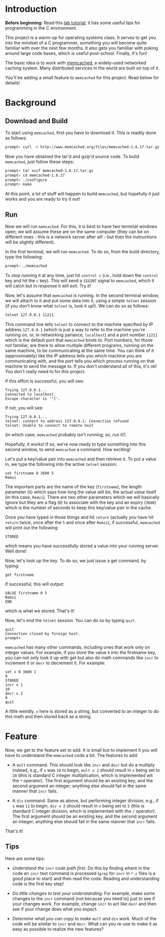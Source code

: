 
# Introduction

**Before beginning:** Read this [lab tutorial](http://pages.cs.wisc.edu/~remzi/OSTEP/lab-tutorial.pdf); it has some useful tips for programming in the C environment.

This project is a warm-up for operating systems class. It serves to get you into the mindset of a C programmer, something you will become quite familiar with over the next few months. It also gets you familliar with poking around large code bases, which is useful post-school. Finally, it's fun!

The basic idea is to work with [memcached](https://memcached.org/), a widely-used networked caching system. Many distributed services in the world are built on top of it.

You'll be adding a small feature to `memcached` for this project. Read below for details!

# Background

## Download and Build

To start using `memcached`, first you have to download it. This is readily done as follows:

```sh
prompt> curl -O http://www.memcached.org/files/memcached-1.6.17.tar.gz
```

Now you have obtained the tar'd and gzip'd source code. To build `memcached`, just follow these steps:

```sh
prompt> tar xvzf memcached-1.6.17.tar.gz
prompt> cd memcached-1.6.17
prompt> ./configure
prompt> make
```

At this point, a lot of stuff will happen to build `memcached`, but hopefully it just works and you are ready to try it out!

## Run

Now we will run `memcached`. For this, it is best to have two terminal windows open; we will assume these are on the same computer (they can be on different ones - this is a network server after all! - but then the instructions will be slightly different).

In the first terminal, we will run `memcached`. To do so, from the build directory, type the following:

```sh
prompt> ./memcached
```

To stop running it at any time, just hit `control c` (i.e., hold down the `control` key and hit the `c` key). This will send a `SIGINT` signal to `memcached`, which it will catch but in response it will exit. Try it!

Now, let's assume that `memcached` is running. In the second terminal window, we will attach to it and put some data into it, using a simple `telnet` session (if you don't know what `telnet` is, look it up!). We can do so as follows:

```sh
telnet 127.0.0.1 11211
```

This command line tells `telnet` to connect to the machine specified by IP address `127.0.0.1` (which is just a way to refer to the machine you're running on, or, in networking parlance, `localhost`) and a port number `11211` which is the default port that `memcached` binds to. Port numbers, for those not familiar, are there to allow multiple different programs, running on the same machine, to be communicating at the same time. You can think of it (approximately) like the IP address tells you which machine you are communicating with, and the port tells you which process running on that machine to send the message to. If you don't understand all of this, it's ok! You don't really need to for this project.

If this effort is successful, you will see:
```
Trying 127.0.0.1...
Connected to localhost.
Escape character is '^]'.
```

If not, you will see:
```
Trying 127.0.0.1...
telnet: connect to address 127.0.0.1: Connection refused
telnet: Unable to connect to remote host
```
(in which case, `memcached` probably isn't running; so, run it!).

Hopefully, it works! If so, we're now ready to type something into this second window, to send `memcached` a command. How exciting!

Let's put a key/value pair into `memcached` and then retrieve it. To put a value in, we type the following into the active `telnet` session:

```
set firstname 0 3600 5
Remzi
```

The important parts are the name of the key (`firstname`), the length parameter (`5`) which says how long the value will be, the actual value itself (in this case, `Remzi`). There are two other parameters which we will basically ignore but they are a flag (`0`) to associate with the key and an expiry (`3600`) which is the number of seconds to keep this key/value pair in the cache.

Once you have typed in those things and hit `return` (actually you have hit `return` twice, once after the `5` and once after `Remzi`), if successful, `memcached` will print out the following:

```
STORED
```

which means you have successfully stored a value into your running server. Well done!

Now, let's look up the key. To do so, we just issue a get command, by typing:

```
get firstname
```

If successful, this will output:
```
VALUE firstname 0 5
Remzi
END
```

which is what we stored. That's it!

Now, let's end the `telnet` session. You can do so by typing `quit`.

```
quit
Connection closed by foreign host.
prompt>
```

`memcached` has many other commands, including ones that work only on integer values. For example, if you store the value `9` into the firstname key, you can not only look it up with get but also do math commands like `incr` to increment it or `decr` to decrement it. For example:

```
set x 0 3600 1
9
STORED
incr x 1
10
decr x 2
8
quit
```

A little weirdly, `x` here is stored as a string, but converted to an integer to do this math and then stored back as a string.

# Feature

Now, we get to the feature set to add. It is small but to implement it you will have to understand the `memcached` code a bit. The features to add:

- A `mult` command. This should look like `incr` and `decr` but do a multiply instead, e.g., if `x` was `10` to begin, `mult x 2` should result in `x` being set to `20` (this is standard C integer multiplication, which is implemented wit the `*` operator). The first argument should be an existing key, and the second argument an integer; anything else should fail in the same manner that `incr` fails. 

- A `div` command. Same as above, but performing integer division, e.g., if `x` was `11` to begin, `div x 2` should result in `x` being set to `5` (this is standard C integer division, which is implemented with the `/` operator). The first argument should be an existing key, and the second argument an integer; anything else should fail in the same manner that `incr` fails. 

That's it! 

## Tips

Here are some tips:

- *Understand the `incr` code path first*. Do this by finding where in the code an `incr` text command is processed (`grep` for `incr` in `*.c` files is a good place to start) and then read the code. Reading and understanding code is the first key step!

- *Do little changes to test your understanding*. For example, make some changes to the `incr` command (not because you need to) just to see if your changes work. For example, change `incr` to act like `decr` and then see if your change does what you expect.

- *Determine what you can copy to make `mult` and `div` work*. Much of the code will be similar to `incr` and `decr`. What can you re-use to make it as easy as possible to realize the new features?
